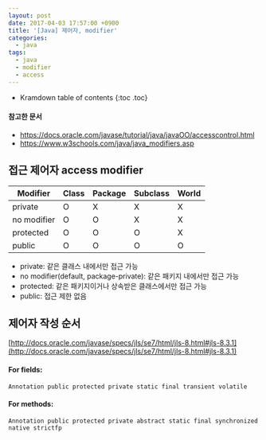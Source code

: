 ```yaml
---
layout: post
date: 2017-04-03 17:57:00 +0900
title: '[Java] 제어자, modifier'
categories:
  - java
tags:
  - java
  - modifier
  - access
---
```


* Kramdown table of contents
{:toc .toc}

#### 참고한 문서

- https://docs.oracle.com/javase/tutorial/java/javaOO/accesscontrol.html
- https://www.w3schools.com/java/java_modifiers.asp


## 접근 제어자 access modifier

| Modifier    | Class | Package | Subclass |  World |
|-------------|-------|---------|----------|--------|
| private     | O     | X       | X        | X      |
| no modifier | O     | O       | X        | X      |
| protected   | O     | O       | O        | X      |
| public      | O     | O       | O        | O      |

- private: 같은 클래스 내에서만 접근 가능
- no modifier(default, package-private): 같은 패키지 내에서만 접근 가능
- protected: 같은 패키지이거나 상속받은 클래스에서만 접근 가능
- public: 접근 제한 없음


## 제어자 작성 순서

[http://docs.oracle.com/javase/specs/jls/se7/html/jls-8.html#jls-8.3.1](http://docs.oracle.com/javase/specs/jls/se7/html/jls-8.html#jls-8.3.1)

#### For fields:

```
Annotation public protected private static final transient volatile
```

#### For methods:

```
Annotation public protected private abstract static final synchronized native strictfp
```
